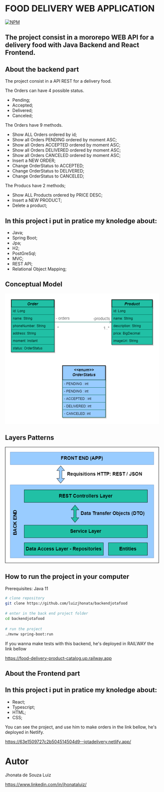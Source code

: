 # FOOD DELIVERY WEB APPLICATION

[![NPM](https://img.shields.io/npm/l/react)](https://github.com/luizjhonata/food-delivery/blob/main/LICENSE)

## The project consist in a mororepo WEB API for a delivery food with Java Backend and React Frontend.

## About the backend part
The project consist in a API REST for a delivery food.

The Orders can have 4 possible status. 

- Pending;
- Accepted;
- Delivered;
- Canceled;

The Orders have 9 methods.

- Show ALL Orders ordered by id;
- Show all Orders PENDING ordered by moment ASC;
- Show all Orders ACCEPTED ordered by moment ASC;
- Show all Orders DELIVERED ordered by moment ASC;
- Show all Orders CANCELED ordered by moment ASC;
- Insert a NEW ORDER;
- Change OrderStatus to ACCEPTED;
- Change OrderStatus to DELIVERED;
- Change OrderStatus to CANCELED;

The Producs have 2 methods;

- Show ALL Products ordered by PRICE DESC;
- Insert a NEW PRODUCT;
- Delete a product;


## In this project i put in pratice my knoledge about: 
- Java;
- Spring Boot; 
- Jpa;
- H2; 
- PostGreSql; 
- MVC; 
- REST API;
- Relational Object Mapping;

## Conceptual Model 
![Web](https://github.com/luizjhonata/assetsreadme/blob/main/foodDeliveryBackEnd/conceptualModel.png)

## Layers Patterns
![Web](https://github.com/luizjhonata/assetsreadme/blob/main/foodDeliveryBackEnd/layerPatterns.png)

## How to run the project in your computer

Prerequisites: Java 11

```bash
# clone repository
git clone https://github.com/luizjhonata/backendjotafood

# enter in the back end project folder
cd backendjotafood

# run the project
./mvnw spring-boot:run
```

If you wanna make tests with this backend, he's deployed in RAILWAY the link bellow

https://food-delivery-product-catalog.up.railway.app

## About the Frontend part

## In this project i put in pratice my knoledge about: 
- React;
- Typescript; 
- HTML; 
- CSS;  

You can see the project, and use him to make orders in the link bellow, he's deployed in Netlify.

https://63e1509727c2b504514504d9--jotadelivery.netlify.app/


# Autor

Jhonata de Souza Luiz

https://www.linkedin.com/in/jhonataluiz/
